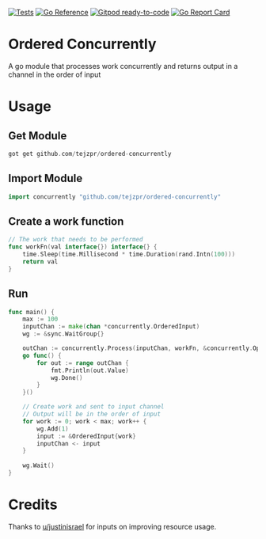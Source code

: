 <a href="https://github.com/tejzpr/ordered-concurrently/actions/workflows/tests.yml"><img src="https://github.com/tejzpr/ordered-concurrently/actions/workflows/tests.yml/badge.svg" alt="Tests"/></a>
[![Go Reference](https://pkg.go.dev/badge/github.com/tejzpr/ordered-concurrently.svg)](https://pkg.go.dev/github.com/tejzpr/ordered-concurrently)
[![Gitpod ready-to-code](https://img.shields.io/badge/Gitpod-ready--to--code-blue?logo=gitpod)](https://gitpod.io/#https://github.com/tejzpr/ordered-concurrently)
[![Go Report Card](https://goreportcard.com/badge/github.com/tejzpr/ordered-concurrently)](https://goreportcard.com/report/github.com/tejzpr/ordered-concurrently)

# Ordered Concurrently
A go module that processes work concurrently and returns output in a channel in the order of input

# Usage 
## Get Module
```go
got get github.com/tejzpr/ordered-concurrently
```
## Import Module
```go
import concurrently "github.com/tejzpr/ordered-concurrently" 
```
## Create a work function
```go
// The work that needs to be performed
func workFn(val interface{}) interface{} {
	time.Sleep(time.Millisecond * time.Duration(rand.Intn(100)))
	return val
}
```
## Run
```go
func main() {
	max := 100
	inputChan := make(chan *concurrently.OrderedInput)
	wg := &sync.WaitGroup{}

	outChan := concurrently.Process(inputChan, workFn, &concurrently.Options{PoolSize: 10})
	go func() {
		for out := range outChan {
			fmt.Println(out.Value)
			wg.Done()
		}
	}()

	// Create work and sent to input channel
	// Output will be in the order of input
	for work := 0; work < max; work++ {
		wg.Add(1)
		input := &OrderedInput{work}
		inputChan <- input
	}
	
	wg.Wait()
}

```
# Credits
Thanks to [u/justinisrael](https://www.reddit.com/user/justinisrael/) for inputs on improving resource usage.


